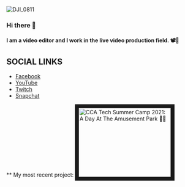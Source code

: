 ![DJI_0811](https://user-images.githubusercontent.com/71404341/130175522-4143ef38-9ee1-4f60-a099-96a9a4bda868.jpeg)
### Hi there 👋

#### I am a video editor and I work in the live video production field. 📽🔴

## SOCIAL LINKS
- [Facebook](https://www.facebook.com/ChaosKid473)
- [YouTube](https://www.youtube.com/channel/UCdzNesZWTZQrZNwylE65OXw)
- [Twitch](https://www.twitch.tv/loudmusicpigeon)
- [Snapchat](https://www.snapchat.com/add/chaoskid_473)

** My most recent project:
<a href="http://www.youtube.com/watch?feature=player_embedded&v=teXmkpGqGyM
" target="_blank"><img src="http://img.youtube.com/vi/teXmkpGqGyM/0.jpg" 
alt="CCA Tech Summer Camp 2021: A Day At The Amusement Park 🎡🎢" width="240" height="180" border="10" /></a>

